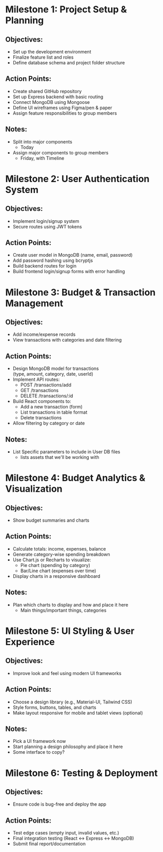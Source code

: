 # Milestone 1: Project Setup & Planning
## Objectives:
* Set up the development environment
* Finalize feature list and roles
* Define database schema and project folder structure
## Action Points:
* Create shared GitHub repository
* Set up Express backend with basic routing
* Connect MongoDB using Mongoose
* Define UI wireframes using Figma/pen & paper
* Assign feature responsibilities to group members
## Notes:
* Split into major components
    * Today
* Assign major components to group members
    * Friday, with Timeline

# Milestone 2: User Authentication System
## Objectives:
* Implement login/signup system
* Secure routes using JWT tokens
## Action Points:
* Create user model in MongoDB (name, email, password)
* Add password hashing using bcryptjs
* Build backend routes for login
* Build frontend login/signup forms with error handling

# Milestone 3: Budget & Transaction Management
## Objectives:
* Add income/expense records
* View transactions with categories and date filtering
## Action Points:
* Design MongoDB model for transactions (type, amount, category, date, userId)
* Implement API routes:
    * POST /transactions/add
    * GET /transactions
    * DELETE /transactions/:id
* Build React components to:
    * Add a new transaction (form)
    * List transactions in table format
    * Delete transactions
* Allow filtering by category or date
## Notes:
* List Specific parameters to include in User DB files
    * lists assets that we'll be working with


# Milestone 4: Budget Analytics & Visualization
## Objectives:
* Show budget summaries and charts
 ## Action Points:
* Calculate totals: income, expenses, balance
* Generate category-wise spending breakdown
* Use Chart.js or Recharts to visualize:
    * Pie chart (spending by category)
    * Bar/Line chart (expenses over time)
* Display charts in a responsive dashboard
## Notes:
* Plan which charts to display and how and place it here
    * Main things/important things, categories

# Milestone 5: UI Styling & User Experience
## Objectives:
* Improve look and feel using modern UI frameworks
## Action Points:
* Choose a design library (e.g., Material-UI, Tailwind CSS)
* Style forms, buttons, tables, and charts
* Make layout responsive for mobile and tablet views (optional)
## Notes:
* Pick a UI framework now
* Start planning a design philosophy and place it here
* Some interface to copy?
 
# Milestone 6: Testing & Deployment
## Objectives:
* Ensure code is bug-free and deploy the app
## Action Points:
* Test edge cases (empty input, invalid values, etc.)
* Final integration testing (React ↔ Express ↔ MongoDB)
* Submit final report/documentation
